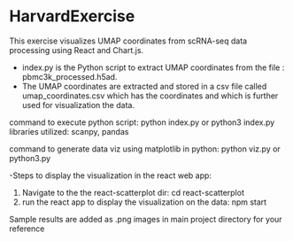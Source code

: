 # HarvardExercise
This exercise visualizes UMAP coordinates from scRNA-seq data processing using React and Chart.js.

- index.py is the Python script to extract UMAP coordinates from the file : pbmc3k_processed.h5ad.
- The UMAP coordinates are extracted and stored in a csv file called umap_coordinates.csv which has the coordinates and which is further used for visualization the data.

command to execute python script: python index.py or python3 index.py
libraries utilized: scanpy, pandas

command to generate data viz using matplotlib in python: python viz.py or python3.py


-Steps to display the visualization in the react web app:
1) Navigate to the the react-scatterplot dir: cd react-scatterplot
2) run the react app to display the visualization on the data: npm start


Sample results are added as .png images in main project directory for your reference
